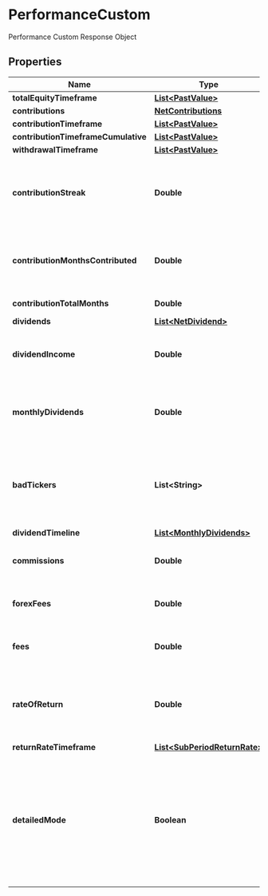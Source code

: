 

# PerformanceCustom

Performance Custom Response Object

## Properties

| Name | Type | Description | Notes |
|------------ | ------------- | ------------- | -------------|
|**totalEquityTimeframe** | [**List&lt;PastValue&gt;**](PastValue.md) |  |  [optional] |
|**contributions** | [**NetContributions**](NetContributions.md) |  |  [optional] |
|**contributionTimeframe** | [**List&lt;PastValue&gt;**](PastValue.md) |  |  [optional] |
|**contributionTimeframeCumulative** | [**List&lt;PastValue&gt;**](PastValue.md) |  |  [optional] |
|**withdrawalTimeframe** | [**List&lt;PastValue&gt;**](PastValue.md) |  |  [optional] |
|**contributionStreak** | **Double** | Current streak of cosecutive months where contributions were made |  [optional] |
|**contributionMonthsContributed** | **Double** | Number of months in the timeframe with contributions |  [optional] |
|**contributionTotalMonths** | **Double** | Total months in timeframe |  [optional] |
|**dividends** | [**List&lt;NetDividend&gt;**](NetDividend.md) |  |  [optional] |
|**dividendIncome** | **Double** | Total dividends received over the timeframe |  [optional] |
|**monthlyDividends** | **Double** | Average dividends received per month over the timeframe |  [optional] |
|**badTickers** | **List&lt;String&gt;** | list of tickers which may not be supported or may not have accurate price data |  [optional] |
|**dividendTimeline** | [**List&lt;MonthlyDividends&gt;**](MonthlyDividends.md) |  |  [optional] |
|**commissions** | **Double** | commissions incurred during the timeframe |  [optional] |
|**forexFees** | **Double** | forex fees incurred during the timeframe |  [optional] |
|**fees** | **Double** | other fees incurred during the timeframe |  [optional] |
|**rateOfReturn** | **Double** | The return rate over the timeframe. Annualized if timeframe is longer than 1 year |  [optional] |
|**returnRateTimeframe** | [**List&lt;SubPeriodReturnRate&gt;**](SubPeriodReturnRate.md) |  |  [optional] |
|**detailedMode** | **Boolean** | Whether the user has detailed mode enabled (more frequent data points for totalEquity and contribution timeframes) |  [optional] |



